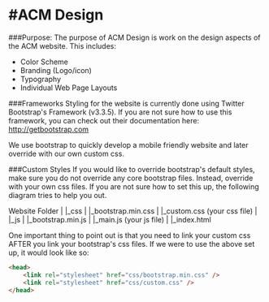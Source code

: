 #ACM Design
=====

###Purpose:
The purpose of ACM Design is work on the design aspects of the ACM website. This includes:
- Color Scheme
- Branding (Logo/icon)
- Typography
- Individual Web Page Layouts

###Frameworks
Styling for the website is currently done using Twitter Bootstrap's Framework (v3.3.5). If you are not sure how to use this framework, you can check out their documentation here: http://getbootstrap.com 

We use bootstrap to quickly develop a mobile friendly website and later override with our own custom css.

###Custom Styles
If you would like to override bootstrap's default styles, make sure you do not override any core bootstrap files. Instead, override with your own css files. If you are not sure how to set this up, the following diagram tries to help you out.

Website Folder
|
|_css
| |_bootstrap.min.css
| |_custom.css (your css file)
|
|_js
| |_bootstrap.min.js
| |_main.js (your js file)
|
|_index.html

One important thing to point out is that you need to link your custom css AFTER you link your bootstrap's css files. If we were to use the above set up, it would look like so:

<!-- index.html -->
```html
<head>
	<link rel="stylesheet" href="css/bootstrap.min.css" />
	<link rel="stylesheet" href="css/custom.css" />
</head>
```



